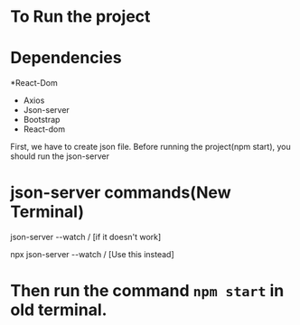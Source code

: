 # To Run the project

# Dependencies
*React-Dom
* Axios
* Json-server
* Bootstrap
* React-dom

First, we have to create json file. 
Before running the project(npm start), you should run the json-server

# json-server commands(New Terminal)

json-server --watch <file-Name>/<relative path of File-Name> [if it doesn't work]

npx json-server --watch <file-Name>/<relative path of File-Name> [Use this instead]

# Then run the command `npm start` in old terminal.
